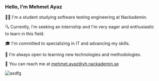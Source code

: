 ### Hello, I'm Mehmet Ayaz

👨‍💻 I'm a student studying software testing engineering at Nackademin.

🔍 Currently, I'm seeking an internship and I'm very eager and enthusiastic to learn in this field.

🎓 I'm committed to specializing in IT and advancing my skills.

🌱 I'm always open to learning new technologies and methodologies.

💬 You can reach me at mehmet.ayaz@yh.nackademin.se


![asdfg](https://github.com/MehmetAyaz35/MehmetAyaz35/assets/142991613/5ac8b28f-f039-462e-af90-f7360daf0333)
